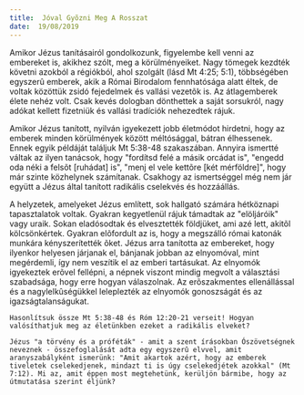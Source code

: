 ```yaml
---
title:  Jóval Gyõzni Meg A Rosszat
date:  19/08/2019
---
```


Amikor Jézus tanításairól gondolkozunk, figyelembe kell venni az embereket is, akikhez szólt, meg a körülményeiket. Nagy tömegek kezdték követni azokból a régiókból, ahol szolgált (lásd Mt 4:25; 5:1), többségében egyszerû emberek, akik a Római Birodalom fennhatósága alatt éltek, de voltak közöttük zsidó fejedelmek és vallási vezetõk is. Az átlagemberek élete nehéz volt. Csak kevés dologban dönthettek a saját sorsukról, nagy adókat kellett fizetniük és vallási tradíciók nehezedtek rájuk.

Amikor Jézus tanított, nyilván igyekezett jobb életmódot hirdetni, hogy az emberek minden körülmények között méltósággal, bátran élhessenek. Ennek egyik példáját találjuk Mt 5:38-48 szakaszában. Annyira ismertté váltak az ilyen tanácsok, hogy "fordítsd felé a másik orcádat is", "engedd oda néki a felsõt [ruhádat] is", "menj el vele kettõre [két mérföldre]", hogy már szinte közhelynek számítanak. Csakhogy az ismertséggel még nem jár együtt a Jézus által tanított radikális cselekvés és hozzáállás.

A helyzetek, amelyeket Jézus említett, sok hallgató számára hétköznapi tapasztalatok voltak. Gyakran kegyetlenül rájuk támadtak az "elöljáróik" vagy uraik. Sokan eladósodtak és elvesztették földjüket, ami azé lett, akitõl kölcsönkértek. Gyakran elõfordult az is, hogy a megszálló római katonák munkára kényszerítették õket. Jézus arra tanította az embereket, hogy ilyenkor helyesen járjanak el, bánjanak jobban az elnyomóval, mint megérdemli, így nem veszítik el az emberi tartásukat. Az elnyomók igyekeztek erõvel fellépni, a népnek viszont mindig megvolt a választási szabadsága, hogy erre hogyan válaszolnak. Az erõszakmentes ellenállással és a nagylelkûségükkel leleplezték az elnyomók gonoszságát és az igazságtalanságukat.

`Hasonlítsuk össze Mt 5:38-48 és Róm 12:20-21 verseit! Hogyan valósíthatjuk meg az életünkben ezeket a radikális elveket?`

`Jézus "a törvény és a próféták" - amit a szent írásokban Ószövetségnek neveznek - összefoglalását adta egy egyszerû elvvel, amit aranyszabályként ismerünk: "Amit akartok azért, hogy az emberek tiveletek cselekedjenek, mindazt ti is úgy cselekedjétek azokkal" (Mt 7:12). Mi az, amit éppen most megtehetünk, kerüljön bármibe, hogy az útmutatása szerint éljünk?`
